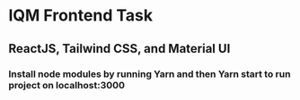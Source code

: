 # IQM Frontend Task

## ReactJS, Tailwind CSS, and Material UI

### Install node modules by running Yarn and then Yarn start to run project on localhost:3000
